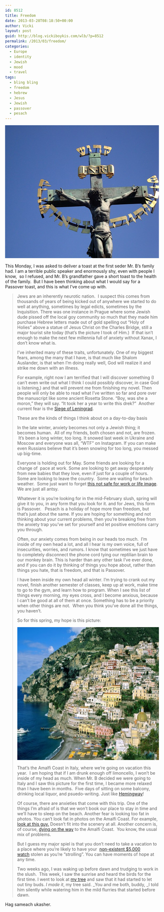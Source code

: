 ```yaml
---
id: 8512
title: Freedom
date: 2013-03-28T08:18:50+00:00
author: Vicki
layout: post
guid: http://blog.vickiboykis.com/wlb/?p=8512
permalink: /2013/03/freedom/
categories:
  - Europe
  - identity
  - Jewish
  - mood
  - travel
tags:
  - bling bling
  - freedom
  - hebrew
  - Jesus
  - Jewish
  - passover
  - pesach
---
```

<p style="text-align: left;">
  <a href="https://raw.githubusercontent.com/veekaybee/wlb/gh-pages/assets/images/2013/03/DSC00158.jpg"><img class="aligncenter size-medium wp-image-8519" alt="DSC00158" src="https://raw.githubusercontent.com/veekaybee/wlb/gh-pages/assets/images/2013/03/DSC00158-580x435.jpg" width="580" height="435" /></a>
</p>

<p style="text-align: left;">
  This Monday, I was asked to deliver a toast at the first seder Mr. B&#8217;s family had. I am a terrible public speaker and enormously shy, even with people I know,  so I refused, and Mr. B&#8217;s grandfather gave a short toast to the health of the family.  But I have been thinking about what I would say for a Passover toast, and this is what I&#8217;ve come up with.<!--more-->
</p>

> <p style="text-align: left;">
>   Jews are an inherently neurotic nation.  I suspect this comes from thousands of years of being kicked out of anywhere we started to do well at anything, sometimes by legal edicts, sometimes by the Inquisition. There was one instance in Prague where some Jewish dude pissed off the local goy community so much that they made him purchase Hebrew letters made out of gold spelling out &#8220;Holy of Holies&#8221; above a statue of Jesus Christ on the Charles Bridge, still a major tourist site today (that&#8217;s the picture I took of Him.)  If that isn&#8217;t enough to make the next few millennia full of anxiety without Xanax, I don&#8217;t know what is.
> </p>
> 
> <p style="text-align: left;">
>   I&#8217;ve inherited many of these traits, unfortunately. One of my biggest fears, among the many that I have, is that much like Shalom Auslander, is that when I&#8217;m doing really well, God will realize it and strike me down with an illness.
> </p>
> 
> <p style="text-align: left;">
>   For example, right now I am terrified that I will discover something (I can&#8217;t even write out what I think I could possibly discover, in case God is listening,) and that will prevent me from finishing my novel. Then people will only be able to read what I&#8217;ve written so far and pore over the manuscript like some ancient Rosetta Stone. &#8220;Boy, was she a moron,&#8221; they will say. &#8220;It took her a year to write this drek?&#8221;  Another current fear is the <a href="http://blog.vickiboykis.com/wlb/2012/05/mr-b-and-i-are-prepared-for-anything-anything-being-either-pogroms-or-the-siege-of-leningrad/" target="_blank">Siege of Leningrad</a>.
> </p>
> 
> <p style="text-align: left;">
>   These are the kinds of things I think about on a day-to-day basis
> </p>
> 
> <p style="text-align: left;">
>   In the late winter, anxiety becomes not only a Jewish thing; it becomes human.  All of my friends, both chosen and not, are frozen.  It&#8217;s been a long winter, too long. It snowed last week in Ukraine and Moscow and everyone was all, &#8220;WTF&#8221; on Instagram. If you can make even Russians believe that it&#8217;s been snowing for too long, you messed up big-time.
> </p>
> 
> <p style="text-align: left;">
>   Everyone is holding out for May. Some friends are looking for a change of  pace at work. Some are looking to get away desperately from new babies that they love, even if just for a couple of hours. Some are looking to leave the country.  Some are waiting for beach weather.  Some just want to forget <a href="http://popwatch.ew.com/2013/02/25/kim-kardashian-kanye-west-magazine-cover/" target="_blank">this not safe for work or life image</a>. We are just all antsy.
> </p>
> 
> Whatever it is you&#8217;re looking for in the mid-February slush, spring will give it to you, in any form that you look for it. and for Jews, this form is Passover.   Pesach is a holiday of hope more than freedom, but that&#8217;s just about the same. If you are hoping for something and not thinking about your current problems, then you&#8217;re breaking free from the anxiety trap you&#8217;ve set for yourself and let positive emotions carry you through.
> 
> Often, our anxiety comes from being in our heads too much.  I&#8217;m inside of my own head a lot, and all I hear is my own voice, full of insecurities, worries, and rumors. I know that sometimes we just have to completely disconnect the phone cord tying our reptilian brain to our monkey brain. This is harder than any other task I&#8217;ve ever done, and if you can do it by thinking of things you hope about, rather than things you hate, that is freedom, and that is Passover.
> 
> I have been inside my own head all winter. I&#8217;m trying to crank out my novel, finish another semester of classes, keep up at work, make time to go to the gym, and learn how to program. When I see this list of things every morning, my eyes cross, and I become anxious, because I can&#8217;t be good at all of them at once. Something has to be a priority when other things are not.  When you think you&#8217;ve done all the things, you haven&#8217;t.
> 
> So for this spring, my hope is this picture:
> 
> [<img class="aligncenter size-medium wp-image-8521" alt="Amalfi_Coast_Campania_Italy" src="https://raw.githubusercontent.com/veekaybee/wlb/gh-pages/assets/images/2013/03/Amalfi_Coast_Campania_Italy-580x435.jpg" width="580" height="435" />](https://raw.githubusercontent.com/veekaybee/wlb/gh-pages/assets/images/2013/03/Amalfi_Coast_Campania_Italy.jpg)
> 
> That&#8217;s the Amalfi Coast in Italy, where we&#8217;re going on vacation this year.  I am hoping that if I am drunk enough off limoncello, I won&#8217;t be inside of my head as much. When Mr. B decided we were going to Italy and I saw this picture for the first time, I became more relaxed than I have been in months.  Five days of sitting on some balcony, drinking local liquor, and psuedo-writing. Just like <a href="http://ironingboardcollective.files.wordpress.com/2011/03/jean-patchett-and-ernest-hemingway-by-clifford-coffin-vogue-1950-big.jpg" target="_blank">Hemingway</a>!
> 
> Of course, there are anxieties that come with this trip. One of the things I&#8217;m afraid of is that we won&#8217;t book our place to stay in time and we&#8217;ll have to sleep on the beach. Another fear is looking too fat in photos. You can&#8217;t look fat in photos on the Amalfi Coast. For example, <a href="http://www.thestar.com/life/travel/2012/11/24/european_travel_converted_amalfi_coast_monastery_offers_breathtaking_views.html" target="_blank">look at this guy.</a> Doesn&#8217;t fit into the scenery at all. Another concern is, of course, <a href="http://www.youtube.com/watch?v=Tsv7rMEJx3M" target="_blank">dying on the way</a> to the Amalfi Coast.  You know, the usual mix of problems.
> 
> But I guess my major spiel is that you don&#8217;t need to take a vacation to a place where you&#8217;re likely to have your  <a href="http://www.thefreelibrary.com/Rolex+MP+and+wife+mugged.-a0151259043" target="_blank">non-existent $5,000 watch</a> stolen as you&#8217;re &#8220;strolling&#8221;. You can have moments of hope at any time.
> 
> Two weeks ago, I was waking up before dawn and trudging to work in the slush.  This week, I saw the sunrise and heard the birds for the first time. I went to look at <a href="http://blog.vickiboykis.com/wlb/2012/10/mr-b-and-i-plant-a-tree/" target="_blank">my tree</a> and saw that it had started to let out tiny buds. _I made it_, my tree said. _You and me both, buddy, _I told him silently while watering him in the mild flurries that started before dawn.

Hag sameach ukasher.
